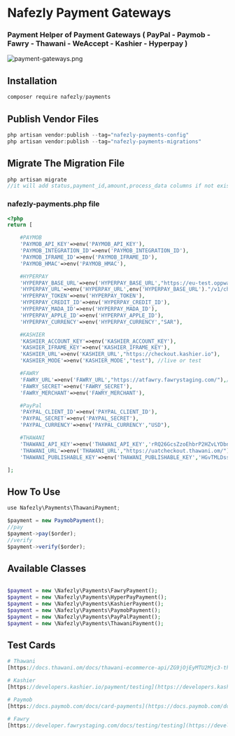 # Nafezly Payment Gateways
### Payment Helper of Payment Gateways ( PayPal - Paymob - Fawry - Thawani - WeAccept - Kashier - Hyperpay )
![payment-gateways.png](https://github.com/nafezly/payments/blob/master/payment-gateways.png?raw=true)


## Installation

```jsx
composer require nafezly/payments
```

## Publish Vendor Files

```jsx
php artisan vendor:publish --tag="nafezly-payments-config"
php artisan vendor:publish --tag="nafezly-payments-migrations"
```

## Migrate The Migration File

```jsx
php artisan migrate
//it will add status,payment_id,amount,process_data columns if not exists in orders table
```

### nafezly-payments.php file

```php
<?php
return [

	#PAYMOB
	'PAYMOB_API_KEY'=>env('PAYMOB_API_KEY'),
	'PAYMOB_INTEGRATION_ID'=>env('PAYMOB_INTEGRATION_ID'),
	'PAYMOB_IFRAME_ID'=>env('PAYMOB_IFRAME_ID'),
	'PAYMOB_HMAC'=>env('PAYMOB_HMAC'),

	#HYPERPAY
	'HYPERPAY_BASE_URL'=>env('HYPERPAY_BASE_URL',"https://eu-test.oppwa.com"),
	'HYPERPAY_URL'=>env('HYPERPAY_URL',env('HYPERPAY_BASE_URL')."/v1/checkouts"),
	'HYPERPAY_TOKEN'=>env('HYPERPAY_TOKEN'),
	'HYPERPAY_CREDIT_ID'=>env('HYPERPAY_CREDIT_ID'),
	'HYPERPAY_MADA_ID'=>env('HYPERPAY_MADA_ID'),
	'HYPERPAY_APPLE_ID'=>env('HYPERPAY_APPLE_ID'),
	'HYPERPAY_CURRENCY'=>env('HYPERPAY_CURRENCY',"SAR"),

	#KASHIER
	'KASHIER_ACCOUNT_KEY'=>env('KASHIER_ACCOUNT_KEY'),
	'KASHIER_IFRAME_KEY'=>env('KASHIER_IFRAME_KEY'),
	'KASHIER_URL'=>env('KASHIER_URL',"https://checkout.kashier.io"),
	'KASHIER_MODE'=>env('KASHIER_MODE',"test"), //live or test

	#FAWRY
	'FAWRY_URL'=>env('FAWRY_URL',"https://atfawry.fawrystaging.com/"),//or https://www.atfawry.com/ for production
	'FAWRY_SECRET'=>env('FAWRY_SECRET'),
	'FAWRY_MERCHANT'=>env('FAWRY_MERCHANT'),

	#PayPal
	'PAYPAL_CLIENT_ID'=>env('PAYPAL_CLIENT_ID'),
	'PAYPAL_SECRET'=>env('PAYPAL_SECRET'),
	'PAYPAL_CURRENCY'=>env('PAYPAL_CURRENCY',"USD"),

	#THAWANI
	'THAWANI_API_KEY'=>env('THAWANI_API_KEY','rRQ26GcsZzoEhbrP2HZvLYDbn9C9et'),
	'THAWANI_URL'=>env('THAWANI_URL',"https://uatcheckout.thawani.om/"),
	'THAWANI_PUBLISHABLE_KEY'=>env('THAWANI_PUBLISHABLE_KEY','HGvTMLDssJghr9tlN9gr4DVYt0qyBy')

];
```

## How To Use

```jsx
use Nafezly\Payments\ThawaniPayment;

$payment = new PaymobPayment();
//pay
$payment->pay($order);
//verify
$payment->verify($order);

```

## Available Classes

```php

$payment = new \Nafezly\Payments\FawryPayment();
$payment = new \Nafezly\Payments\HyperPayPayment();
$payment = new \Nafezly\Payments\KashierPayment();
$payment = new \Nafezly\Payments\PaymobPayment();
$payment = new \Nafezly\Payments\PayPalPayment();
$payment = new \Nafezly\Payments\ThawaniPayment();
```

## Test Cards

```php
# Thawani 
[https://docs.thawani.om/docs/thawani-ecommerce-api/ZG9jOjEyMTU2Mjc3-thawani-test-card](https://docs.thawani.om/docs/thawani-ecommerce-api/ZG9jOjEyMTU2Mjc3-thawani-test-card)

# Kashier 
[https://developers.kashier.io/payment/testing](https://developers.kashier.io/payment/testing)

# Paymob
[https://docs.paymob.com/docs/card-payments](https://docs.paymob.com/docs/card-payments)

# Fawry
[https://developer.fawrystaging.com/docs/testing/testing](https://developer.fawrystaging.com/docs/testing/testing)
```
